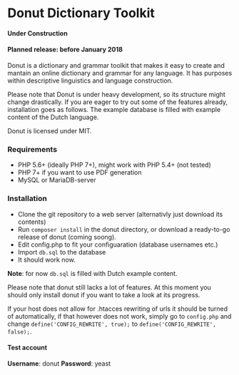 # Donut Dictionary Toolkit
#### Under Construction
#### Planned release: before January 2018

Donut is a dictionary and grammar toolkit that makes it easy to create and mantain an online dictionary and grammar for any language. It has purposes within descriptive linguistics and language construction.

Please note that Donut is under heavy development, so its structure might change drastically. If you are eager to try out some of the features already, installation goes as follows. The example database is filled with example content of the Dutch language.

Donut is licensed under MIT.

### Requirements

* PHP 5.6+ (ideally PHP 7+), might work with PHP 5.4+ (not tested)
* PHP 7+ if you want to use PDF generation
* MySQL or MariaDB-server

### Installation

* Clone the git repository to a web server (alternativly just download its contents)
* Run `composer install` in the donut directory, or download a ready-to-go release of donut (coming soong).
* Edit config.php to fit your configuaration (database usernames etc.)
* Import `db.sql` to the database
* It should work now.

**Note**: for now `db.sql` is filled with Dutch example content.

Please note that donut still lacks a lot of features. At this moment you should only install donut if you want to take a look at its progress.

If your host does not allow for .htacces rewriting of urls it should be turned of automatically, if that however does not work, simply go to `config.php` and change `define('CONFIG_REWRITE', true);` to `define('CONFIG_REWRITE', false);`.

#### Test account
**Username**: donut
**Password**: yeast
